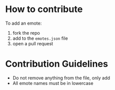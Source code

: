 # How to contribute
To add an emote:
1. fork the repo
2. add to the `emotes.json` file
3. open a pull request

# Contribution Guidelines
- Do not remove anything from the file, only add
- All emote names must be in lowercase
